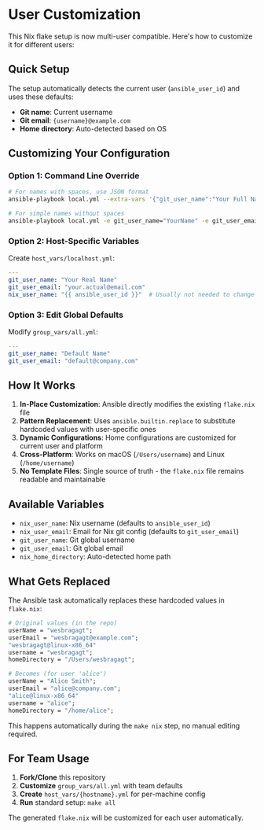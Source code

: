 # User Customization

This Nix flake setup is now multi-user compatible. Here's how to customize it for different users:

## Quick Setup

The setup automatically detects the current user (`ansible_user_id`) and uses these defaults:
- **Git name**: Current username
- **Git email**: `{username}@example.com` 
- **Home directory**: Auto-detected based on OS

## Customizing Your Configuration

### Option 1: Command Line Override
```bash
# For names with spaces, use JSON format
ansible-playbook local.yml --extra-vars '{"git_user_name":"Your Full Name","git_user_email":"your.email@domain.com"}'

# For simple names without spaces
ansible-playbook local.yml -e git_user_name="YourName" -e git_user_email="your.email@domain.com"
```

### Option 2: Host-Specific Variables
Create `host_vars/localhost.yml`:
```yaml
---
git_user_name: "Your Real Name"
git_user_email: "your.actual@email.com"
nix_user_name: "{{ ansible_user_id }}"  # Usually not needed to change
```

### Option 3: Edit Global Defaults
Modify `group_vars/all.yml`:
```yaml
---
git_user_name: "Default Name"
git_user_email: "default@company.com"
```

## How It Works

1. **In-Place Customization**: Ansible directly modifies the existing `flake.nix` file
2. **Pattern Replacement**: Uses `ansible.builtin.replace` to substitute hardcoded values with user-specific ones
3. **Dynamic Configurations**: Home configurations are customized for current user and platform
4. **Cross-Platform**: Works on macOS (`/Users/username`) and Linux (`/home/username`)
5. **No Template Files**: Single source of truth - the `flake.nix` file remains readable and maintainable

## Available Variables

- `nix_user_name`: Nix username (defaults to `ansible_user_id`)
- `nix_user_email`: Email for Nix git config (defaults to `git_user_email`)
- `git_user_name`: Git global username
- `git_user_email`: Git global email
- `nix_home_directory`: Auto-detected home path

## What Gets Replaced

The Ansible task automatically replaces these hardcoded values in `flake.nix`:

```nix
# Original values (in the repo)
userName = "wesbragagt";
userEmail = "wesbragagt@example.com";
"wesbragagt@linux-x86_64"
username = "wesbragagt";
homeDirectory = "/Users/wesbragagt";

# Becomes (for user 'alice')
userName = "Alice Smith";
userEmail = "alice@company.com";
"alice@linux-x86_64"
username = "alice";
homeDirectory = "/home/alice";
```

This happens automatically during the `make nix` step, no manual editing required.

## For Team Usage

1. **Fork/Clone** this repository
2. **Customize** `group_vars/all.yml` with team defaults
3. **Create** `host_vars/{hostname}.yml` for per-machine config
4. **Run** standard setup: `make all`

The generated `flake.nix` will be customized for each user automatically.